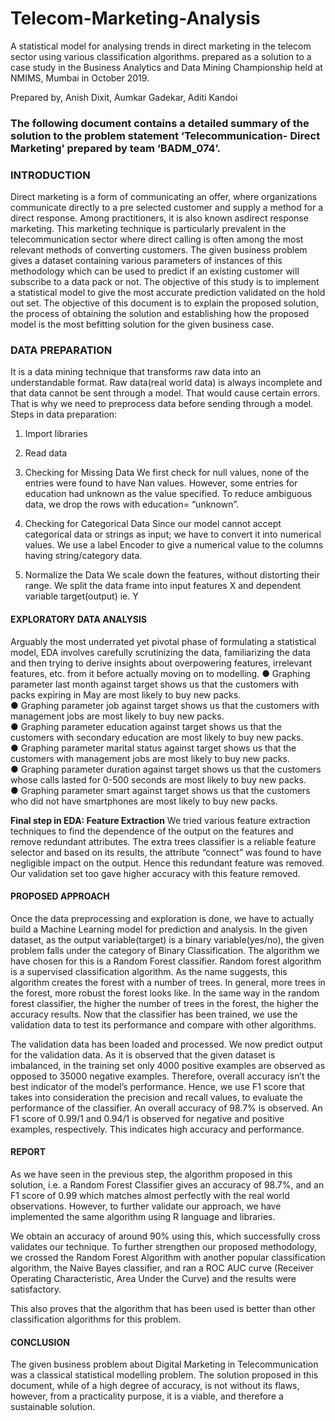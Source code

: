 # Telecom-Marketing-Analysis
A statistical model for analysing trends in direct marketing in the telecom sector using various classification algorithms. prepared as a solution to a case study in the Business Analytics and Data Mining Championship held at NMIMS, Mumbai in October 2019.


Prepared by,
Anish Dixit,
Aumkar Gadekar,
Aditi Kandoi

### The following document contains a detailed summary of the solution to the problem statement ‘Telecommunication- Direct Marketing’ prepared by team ‘BADM_074’.

### INTRODUCTION

Direct marketing is a form of communicating an offer, where organizations communicate directly to a pre selected customer and supply a method for a direct response. Among practitioners, it is also known as ​direct response marketing​. This marketing technique is particularly prevalent in the telecommunication sector where direct calling is often among the most relevant methods of converting customers. The given business problem gives a dataset containing various parameters of instances of this methodology which can be used to predict if an existing customer will subscribe to a data pack or not. The objective of this study is to implement a statistical model to give the most accurate prediction validated on the hold out set.
The objective of this document is to explain the proposed solution, the process of obtaining the solution and establishing how the proposed model is the most befitting solution for the given business case.

### DATA PREPARATION

It is a data mining technique that transforms raw data into an understandable format. Raw data(real world data) is always incomplete and that data cannot be sent through a model. That would cause certain errors. That is why we need to preprocess data before sending through a model.
Steps in data preparation:

1. Import libraries
2. Read data
3. Checking for Missing Data
We first check for null values, none of the entries were found to have Nan values. However, some entries for education had unknown as the value specified. To reduce ambiguous data, we drop the rows with education= “unknown”.

4. Checking for Categorical Data
Since our model cannot accept categorical data or strings as input; we have to convert it into numerical values. We use a label Encoder to give a numerical value to the columns having string/category data.

5. Normalize the Data
We scale down the features, without distorting their range. We split  the data frame into input features X and dependent variable
target(output) ie. Y

#### EXPLORATORY DATA ANALYSIS

Arguably the most underrated yet pivotal phase of formulating a statistical model, EDA involves carefully scrutinizing the data, familiarizing the data and then trying to derive insights about overpowering features, irrelevant features, etc. from it before actually
moving on to modelling.
● Graphing parameter last month against target shows us that the customers with packs expiring in May are most likely to buy new packs.  
● Graphing parameter job against target shows us that the customers with management jobs are most likely to buy new packs.  
● Graphing parameter education against target shows us that the customers with secondary education are most likely to buy new packs.  
● Graphing parameter marital status against target shows us that the customers with management jobs are most likely to buy new packs.  
● Graphing parameter duration against target shows us that the customers whose calls lasted for 0-500 seconds are most likely to buy new packs.  
● Graphing parameter smart against target shows us that the customers who did not have smartphones are most likely to buy new packs.  

**Final step in EDA: Feature Extraction**
We tried various feature extraction techniques to find the dependence of the output on the features and remove redundant attributes. The extra trees classifier is a reliable feature selector and based on its results, the attribute “connect” was found to have negligible impact on the output. Hence this redundant feature was removed. Our validation set too gave higher accuracy with this feature removed.


#### PROPOSED APPROACH

Once the data preprocessing and exploration is done, we have to actually build a Machine Learning model for prediction and analysis. In the given dataset, as the output variable(target) is a binary variable(yes/no), the given problem falls under the category of ​Binary
Classification. The algorithm we have chosen for this is a ​Random Forest classifier​. Random forest algorithm is a supervised classification algorithm. As the name suggests, this algorithm creates the forest with a number of trees. In general, more trees in the forest, more robust the forest looks like. In the same way in the random forest classifier, the higher the number of trees in the forest, the higher the accuracy results​. Now that the classifier has been trained, we use the validation data to test its performance and compare with other algorithms.

The validation data has been loaded and processed. We now predict output for the validation data.
As it is observed that the given dataset is imbalanced, in the training set only 4000 positive examples are observed as opposed to 35000 negative examples. Therefore, overall accuracy isn’t the best indicator of the model’s performance. Hence, we use F1 score that takes into consideration the precision and recall values, to evaluate the performance of the classifier. An overall accuracy of 98.7% is observed. An F1 score of 0.99/1 and 0.94/1 is observed for negative and positive examples, respectively. This indicates high accuracy and performance.

#### REPORT

As we have seen in the previous step, the algorithm proposed in this solution, i.e. a Random Forest Classifier gives an ​accuracy of 98.7%​, and an ​F1 score of 0.99​ which matches almost perfectly with the real world observations. However, to further validate our approach, we have implemented the same algorithm using R language and libraries.

We obtain an accuracy of around 90% using this, which successfully cross validates our technique. To further strengthen our proposed methodology, we crossed the Random Forest Algorithm with another popular classification algorithm, the Naive Bayes classifier, and ran a ROC AUC curve (Receiver Operating Characteristic, Area Under the Curve) and the results were satisfactory.

This also proves that the algorithm that has been used is better than other classification algorithms for this problem.

#### CONCLUSION

The given business problem about Digital Marketing in Telecommunication was a classical statistical modelling problem. The solution proposed in this document, while of a high degree of accuracy, is not without its flaws, however, from a practicality purpose, it is a viable, and therefore a sustainable solution.
